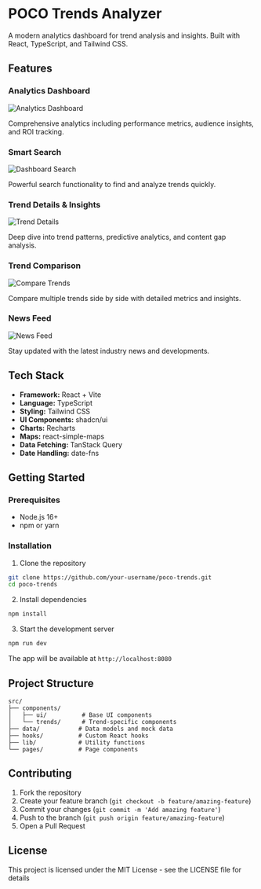 # POCO Trends Analyzer

A modern analytics dashboard for trend analysis and insights. Built with React, TypeScript, and Tailwind CSS.

## Features

### Analytics Dashboard
![Analytics Dashboard](docs/screenshots/Dashboard-new_optimized.png)

Comprehensive analytics including performance metrics, audience insights, and ROI tracking.

### Smart Search
![Dashboard Search](docs/screenshots/Dashboard-search_optimized.png)

Powerful search functionality to find and analyze trends quickly.

### Trend Details & Insights
![Trend Details](docs/screenshots/trend-details_optimized.png)

Deep dive into trend patterns, predictive analytics, and content gap analysis.

### Trend Comparison
![Compare Trends](docs/screenshots/Compare-Trends_optimized.png)

Compare multiple trends side by side with detailed metrics and insights.

### News Feed
![News Feed](docs/screenshots/News-Feed_optimized_v2.png)

Stay updated with the latest industry news and developments.


## Tech Stack

- **Framework:** React + Vite
- **Language:** TypeScript
- **Styling:** Tailwind CSS
- **UI Components:** shadcn/ui
- **Charts:** Recharts
- **Maps:** react-simple-maps
- **Data Fetching:** TanStack Query
- **Date Handling:** date-fns

## Getting Started

### Prerequisites

- Node.js 16+
- npm or yarn

### Installation

1. Clone the repository
```bash
git clone https://github.com/your-username/poco-trends.git
cd poco-trends
```

2. Install dependencies
```bash
npm install
```

3. Start the development server
```bash
npm run dev
```

The app will be available at `http://localhost:8080`

## Project Structure

```
src/
├── components/
│   ├── ui/          # Base UI components
│   └── trends/      # Trend-specific components
├── data/           # Data models and mock data
├── hooks/          # Custom React hooks
├── lib/            # Utility functions
└── pages/          # Page components
```

## Contributing

1. Fork the repository
2. Create your feature branch (`git checkout -b feature/amazing-feature`)
3. Commit your changes (`git commit -m 'Add amazing feature'`)
4. Push to the branch (`git push origin feature/amazing-feature`)
5. Open a Pull Request

## License

This project is licensed under the MIT License - see the LICENSE file for details


